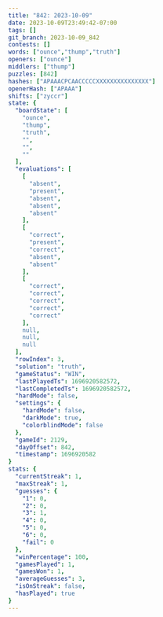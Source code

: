 ```yaml
---
title: "842: 2023-10-09"
date: 2023-10-09T23:49:42-07:00
tags: []
git_branch: 2023-10-09_842
contests: []
words: ["ounce","thump","truth"]
openers: ["ounce"]
middlers: ["thump"]
puzzles: [842]
hashes: ["APAAACPCAACCCCCXXXXXXXXXXXXXXX"]
openerHash: ["APAAA"]
shifts: ["zyccr"]
state: {
  "boardState": [
    "ounce",
    "thump",
    "truth",
    "",
    "",
    ""
  ],
  "evaluations": [
    [
      "absent",
      "present",
      "absent",
      "absent",
      "absent"
    ],
    [
      "correct",
      "present",
      "correct",
      "absent",
      "absent"
    ],
    [
      "correct",
      "correct",
      "correct",
      "correct",
      "correct"
    ],
    null,
    null,
    null
  ],
  "rowIndex": 3,
  "solution": "truth",
  "gameStatus": "WIN",
  "lastPlayedTs": 1696920582572,
  "lastCompletedTs": 1696920582572,
  "hardMode": false,
  "settings": {
    "hardMode": false,
    "darkMode": true,
    "colorblindMode": false
  },
  "gameId": 2129,
  "dayOffset": 842,
  "timestamp": 1696920582
}
stats: {
  "currentStreak": 1,
  "maxStreak": 1,
  "guesses": {
    "1": 0,
    "2": 0,
    "3": 1,
    "4": 0,
    "5": 0,
    "6": 0,
    "fail": 0
  },
  "winPercentage": 100,
  "gamesPlayed": 1,
  "gamesWon": 1,
  "averageGuesses": 3,
  "isOnStreak": false,
  "hasPlayed": true
}
---
```

<!-- more -->
